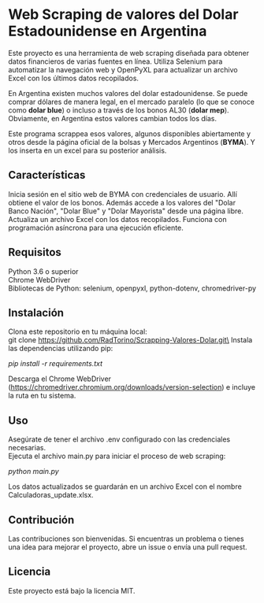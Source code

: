 # Web Scraping de valores del Dolar Estadounidense en Argentina
Este proyecto es una herramienta de web scraping diseñada para obtener datos financieros de varias fuentes en línea. Utiliza Selenium para automatizar la navegación web y OpenPyXL para actualizar un archivo Excel con los últimos datos recopilados.

En Argentina existen muchos valores del dolar estadounidense. Se puede comprar dólares de manera legal, en el mercado paralelo (lo que se conoce como **dolar blue**) o incluso a través de los bonos AL30 (**dolar mep**). 
Obviamente, en Argentina estos valores cambian todos los días. 

Este programa scrappea esos valores, algunos disponibles abiertamente y otros desde la página oficial de la bolsas y Mercados Argentinos (**BYMA**). Y los inserta en un excel para su posterior análisis. 

## Características
Inicia sesión en el sitio web de BYMA con credenciales de usuario.
Allí obtiene el valor de los bonos. 
Además accede a los valores del "Dolar Banco Nación", "Dolar Blue" y "Dolar Mayorista" desde una página libre. 
Actualiza un archivo Excel con los datos recopilados.
Funciona con programación asíncrona para una ejecución eficiente.

## Requisitos
Python 3.6 o superior \
Chrome WebDriver\
Bibliotecas de Python: selenium, openpyxl, python-dotenv, chromedriver-py

## Instalación
Clona este repositorio en tu máquina local:\
git clone https://github.com/RadTorino/Scrapping-Valores-Dolar.git\
Instala las dependencias utilizando pip:

*pip install -r requirements.txt*

Descarga el Chrome WebDriver (https://chromedriver.chromium.org/downloads/version-selection) e incluye la ruta en tu sistema.

## Uso
Asegúrate de tener el archivo .env configurado con las credenciales necesarias.\
Ejecuta el archivo main.py para iniciar el proceso de web scraping:

*python main.py*

Los datos actualizados se guardarán en un archivo Excel con el nombre Calculadoras_update.xlsx.

## Contribución
Las contribuciones son bienvenidas. Si encuentras un problema o tienes una idea para mejorar el proyecto, abre un issue o envía una pull request.

## Licencia
Este proyecto está bajo la licencia MIT.

